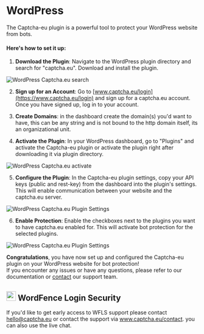 # WordPress

The Captcha-eu plugin is a powerful tool to protect your WordPress website from bots.

#### Here's how to set it up:

1. **Download the Plugin**: Navigate to the WordPress plugin directory and search for "captcha.eu". Download and install the plugin.

![WordPress Captcha.eu search](files/wp/captcha-wp-plugin-search.png)

2. **Sign up for an Account**: Go to [www.captcha.eu/login](https://www.captcha.eu/login) and sign up for a captcha.eu account. Once you have signed up, log in to your account.

3. **Create Domains**: in the dashboard create the domain(s) you'd want to have, this can be any string and is not bound to the http domain itself, its an organizational unit.

4. **Activate the Plugin**: In your WordPress dashboard, go to "Plugins" and activate the Captcha-eu plugin or activate the plugin right after downloading it via plugin directory.

![WordPress Captcha.eu activate](files/wp/captcha-wp-plugin-activate1.png)

5. **Configure the Plugin**: In the Captcha-eu plugin settings, copy your API keys (public and rest-key) from the dashboard into the plugin's settings. This will enable communication between your website and the captcha.eu server.

![WordPress Captcha.eu Plugin Settings](files/wp/captcha-wp-plugin-settings-main.png)

6. **Enable Protection**: Enable the checkboxes next to the plugins you want to have captcha.eu enabled for. This will activate bot protection for the selected plugins.

![WordPress Captcha.eu Plugin Settings](files/wp/captcha-wp-plugin-checkboxes1.png)

**Congratulations**, you have now set up and configured the Captcha-eu plugin on your WordPress website for bot protection!<br />
If you encounter any issues or have any questions, please refer to our documentation or [contact](https://www.captcha.eu/contact) our support team.


## <img src="https://wp.captcha.eu/wp-content/uploads/2023/10/icon-1.svg" height=25> WordFence Login Security

If you'd like to get early access to WFLS support please contact hello@captcha.eu or contact the support via www.captcha.eu/contact.
you can also use the live chat.